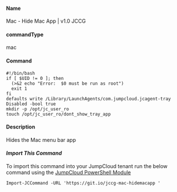 #### Name

Mac - Hide Mac App | v1.0 JCCG

#### commandType

mac

#### Command

```
#!/bin/bash
if [ $UID != 0 ]; then
  (>&2 echo "Error:  $0 must be run as root")
  exit 1
fi
defaults write /Library/LaunchAgents/com.jumpcloud.jcagent-tray Disabled -bool true
mkdir -p /opt/jc_user_ro
touch /opt/jc_user_ro/dont_show_tray_app
```

#### Description

Hides the Mac menu bar app

#### *Import This Command*

To import this command into your JumpCloud tenant run the below command using the [JumpCloud PowerShell Module](https://github.com/TheJumpCloud/support/wiki/Installing-the-JumpCloud-PowerShell-Module)

```
Import-JCCommand -URL 'https://git.io/jccg-mac-hidemacapp '
```
